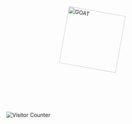 <div style="position: relative; width: 100%; min-height: 300px;">

  <!-- Daddy Yankee resmi: sağ üst köşeye açılı yerleştirilmiş -->
  <img src="https://daddyyankee.com/wp-content/uploads/2022/03/goat_step-978x1024.png" alt="GOAT" style="position: absolute; top: 10px; right: 10px; width: 150px; transform: rotate(10deg); z-index: 1;">

  <!-- Sayacı ortalanmış şekilde en alta koy -->
  <div style="position: absolute; bottom: 10px; left: 50%; transform: translateX(-50%);">
    <img src="https://profile-counter.glitch.me/byKAYRA/count.svg" alt="Visitor Counter">
  </div>

</div>
